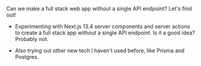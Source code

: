 Can we make a full stack web app without a single API endpoint? Let's find out!

- Experimenting with Next.js 13.4 server components and server actions to create a full stack app without a single API endpoint. Is it a good idea? Probably not.

- Also trying out other new tech I haven't used before, like Prisma and Postgres.